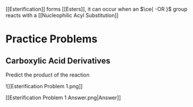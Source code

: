 [[Esterification]] forms [[Esters]], it can occur when an $\ce{ -OR }$ group reacts with a [[Nucleophilic Acyl Substitution]]

# Practice Problems

## Carboxylic Acid Derivatives

Predict the product of the reaction

![[Esterification Problem 1.png]]

[[Esterification Problem 1 Answer.png|Answer]]

